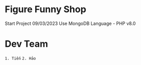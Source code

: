 # Figure Funny Shop 
Start Project 09/03/2023
Use MongoDB 
Language - PHP v8.0
# Dev Team
`1. Tiến`
`2. Hảo`
#
